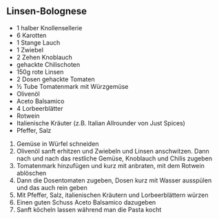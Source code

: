 ## Linsen-Bolognese

- 1 halber Knollensellerie
- 6 Karotten
- 1 Stange Lauch
- 1 Zwiebel
- 2 Zehen Knoblauch
- gehackte Chilischoten
- 150g rote Linsen
- 2 Dosen gehackte Tomaten
- ½ Tube Tomatenmark mit Würzgemüse
- Olivenöl
- Aceto Balsamico
- 4 Lorbeerblätter
- Rotwein
- Italienische Kräuter (z.B. Italian Allrounder von Just Spices)
- Pfeffer, Salz

1.	Gemüse in Würfel schneiden
2.	Olivenöl sanft erhitzen und Zwiebeln und Linsen anschwitzen. Dann nach und nach das restliche Gemüse, Knoblauch und Chilis zugeben
3.	Tomatenmark hinzufügen und kurz mit anbraten, mit dem Rotwein ablöschen
4.	Dann die Dosentomaten zugeben, Dosen kurz mit Wasser ausspülen und das auch rein geben
5.	Mit Pfeffer, Salz, italienischen Kräutern und Lorbeerblättern würzen
6.	Einen guten Schuss Aceto Balsamico dazugeben 
7.	Sanft köcheln lassen während man die Pasta kocht
